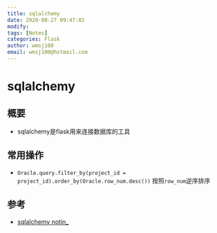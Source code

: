 ```yaml
---
title: sqlalchemy
date: 2020-08-27 09:47:02
modify: 
tags: [Notes]
categories: Flask
author: wmsj100
email: wmsj100@hotmail.com
---
```


# sqlalchemy

## 概要

- sqlalchemy是flask用来连接数据库的工具

## 常用操作

- `Oracle.query.filter_by(project_id = project_id).order_by(Oracle.row_num.desc())` 按照`row_num`逆序排序

## 参考

- [sqlalchemy notin_](https://myapollo.com.tw/zh-tw/sqlalchemy-orm-in-and-not-in-statement/)
